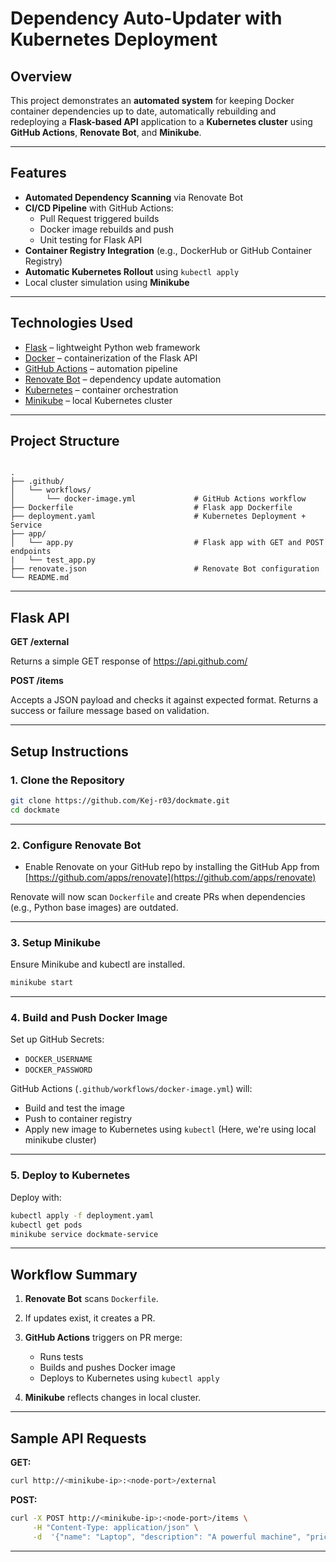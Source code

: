 # Dependency Auto-Updater with Kubernetes Deployment

## Overview

This project demonstrates an **automated system** for keeping Docker container dependencies up to date, automatically rebuilding and redeploying a **Flask-based API** application to a **Kubernetes cluster** using **GitHub Actions**, **Renovate Bot**, and **Minikube**.

---

## Features

- **Automated Dependency Scanning** via Renovate Bot
- **CI/CD Pipeline** with GitHub Actions:
  - Pull Request triggered builds
  - Docker image rebuilds and push
  - Unit testing for Flask API
- **Container Registry Integration** (e.g., DockerHub or GitHub Container Registry)
- **Automatic Kubernetes Rollout** using `kubectl apply`
- Local cluster simulation using **Minikube**

---

## Technologies Used

- [Flask](https://flask.palletsprojects.com/) – lightweight Python web framework
- [Docker](https://www.docker.com/) – containerization of the Flask API
- [GitHub Actions](https://docs.github.com/en/actions) – automation pipeline
- [Renovate Bot](https://docs.renovatebot.com/) – dependency update automation
- [Kubernetes](https://kubernetes.io/) – container orchestration
- [Minikube](https://minikube.sigs.k8s.io/) – local Kubernetes cluster

---

## Project Structure

```

.
├── .github/
│   └── workflows/
│       └── docker-image.yml             # GitHub Actions workflow
├── Dockerfile                           # Flask app Dockerfile
├── deployment.yaml                      # Kubernetes Deployment + Service
├── app/
│   └── app.py                           # Flask app with GET and POST endpoints
|   └── test_app.py  
├── renovate.json                        # Renovate Bot configuration
└── README.md

````

---

## Flask API

**GET /external**

Returns a simple GET response of https://api.github.com/

**POST /items**

Accepts a JSON payload and checks it against expected format. Returns a success or failure message based on validation.

---

## Setup Instructions

### 1. Clone the Repository

```bash
git clone https://github.com/Kej-r03/dockmate.git
cd dockmate
````

---

### 2. Configure Renovate Bot


* Enable Renovate on your GitHub repo by installing the GitHub App from [https://github.com/apps/renovate](https://github.com/apps/renovate)

Renovate will now scan `Dockerfile` and create PRs when dependencies (e.g., Python base images) are outdated.

---

### 3. Setup Minikube

Ensure Minikube and kubectl are installed.

```bash
minikube start
```

---

### 4. Build and Push Docker Image

Set up GitHub Secrets:

* `DOCKER_USERNAME`
* `DOCKER_PASSWORD`


GitHub Actions (`.github/workflows/docker-image.yml`) will:

* Build and test the image
* Push to container registry
* Apply new image to Kubernetes using `kubectl` (Here, we're using local minikube cluster)

---

### 5. Deploy to Kubernetes

Deploy with:

```bash
kubectl apply -f deployment.yaml
kubectl get pods
minikube service dockmate-service
```

---

## Workflow Summary

1. **Renovate Bot** scans `Dockerfile`.
2. If updates exist, it creates a PR.
3. **GitHub Actions** triggers on PR merge:

   * Runs tests
   * Builds and pushes Docker image
   * Deploys to Kubernetes using `kubectl apply`
4. **Minikube** reflects changes in local cluster.

---

## Sample API Requests

**GET:**

```bash
curl http://<minikube-ip>:<node-port>/external
```

**POST:**

```bash
curl -X POST http://<minikube-ip>:<node-port>/items \
     -H "Content-Type: application/json" \
     -d  '{"name": "Laptop", "description": "A powerful machine", "price": 999.99}'
```

---

